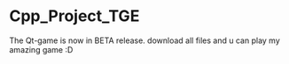 # Cpp_Project_TGE
The Qt-game is now in BETA release. download all files and u can play my amazing game :D
